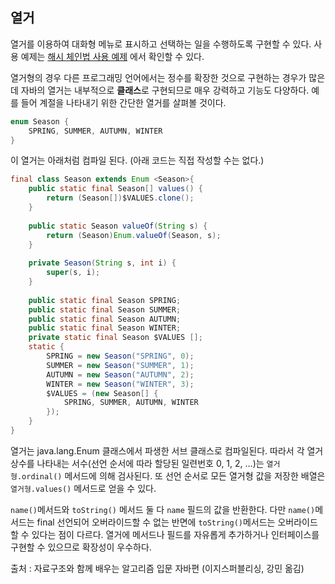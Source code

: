 ## 열거

열거를 이용하여 대화형 메뉴로 표시하고 선택하는 일을 수행하도록 구현할 수 있다. 사용 예제는 [해시 체인법 사용 예제](https://github.com/Onedelay/Algorithm/blob/master/DataStructure/%ED%95%B4%EC%8B%9C%EB%B2%95.md#%EC%82%AC%EC%9A%A9-%EC%98%88-2) 에서 확인할 수 있다.

열거형의 경우 다른 프로그래밍 언어에서는 정수를 확장한 것으로 구현하는 경우가 많은데 자바의 열거는 내부적으로 **클래스**로 구현되므로 매우 강력하고 기능도 다양하다. 예를 들어 계절을 나타내기 위한 간단한 열거를 살펴볼 것이다.

```java
enum Season {
    SPRING, SUMMER, AUTUMN, WINTER
}
```

이 열거는 아래처럼 컴파일 된다. (아래 코드는 직접 작성할 수는 없다.)

```java
final class Season extends Enum <Season>{
    public static final Season[] values() {
        return (Season[])$VALUES.clone();
    }
    
    public static Season valueOf(String s) {
        return (Season)Enum.valueOf(Season, s);
    }
    
    private Season(String s, int i) {
        super(s, i);
    }
    
    public static final Season SPRING;
    public static final Season SUMMER;
    public static final Season AUTUMN;
    public static final Season WINTER;
    private static final Season $VALUES [];
    static {
        SPRING = new Season("SPRING", 0);
        SUMMER = new Season("SUMMER", 1);
        AUTUMN = new Season("AUTUMN", 2);
        WINTER = new Season("WINTER", 3);
        $VALUES = (new Season[] {
            SPRING, SUMMER, AUTUMN, WINTER
        });
    }
}
```

열거는 java.lang.Enum 클래스에서 파생한 서브 클래스로 컴파일된다. 따라서 각 열거 상수를 나타내는 서수(선언 순서에 따라 할당된 일련번호 0, 1, 2, ...)는 `열거형.ordinal()` 메서드에 의해 검사된다. 또 선언 순서로 모든 열거형 값을 저장한 배열은 `열거형.values()` 메서드로 얻을 수 있다.

`name()`메서드와 `toString()` 메서드 둘 다 `name` 필드의 값을 반환한다. 다만 `name()`메서드는 final 선언되어 오버라이드할 수 없는 반면에 `toString()`메서드는 오버라이드할 수 있다는 점이 다르다. 열거에 메서드나 필드를 자유롭게 추가하거나 인터페이스를 구현할 수 있으므로 확장성이 우수하다.



출처 : 자료구조와 함께 배우는 알고리즘 입문 자바편 (이지스퍼블리싱, 강민 옮김)

